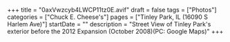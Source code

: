 +++
title = "0axVwzcyb4LWCP11tz0E.avif"
draft = false
tags = ["Photos"]
categories = ["Chuck E. Cheese's"]
pages = ["Tinley Park, IL (16090 S Harlem Ave)"]
startDate = ""
description = "Street View of Tinley Park's exterior before the 2012 Expansion (October 2008)(PC: Google Maps)"
+++
